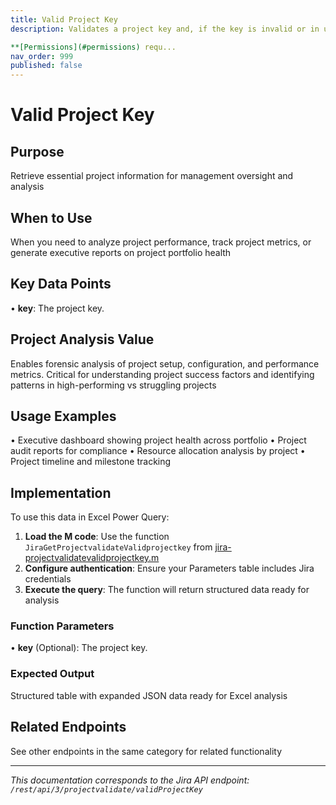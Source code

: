 ```yaml
---
title: Valid Project Key
description: Validates a project key and, if the key is invalid or in use, generates a valid random string for the project key.

**[Permissions](#permissions) requ...
nav_order: 999
published: false
---
```


# Valid Project Key

## Purpose
Retrieve essential project information for management oversight and analysis

## When to Use
When you need to analyze project performance, track project metrics, or generate executive reports on project portfolio health

## Key Data Points
• **key**: The project key.

## Project Analysis Value
Enables forensic analysis of project setup, configuration, and performance metrics. Critical for understanding project success factors and identifying patterns in high-performing vs struggling projects

## Usage Examples
• Executive dashboard showing project health across portfolio
• Project audit reports for compliance
• Resource allocation analysis by project
• Project timeline and milestone tracking

## Implementation
To use this data in Excel Power Query:

1. **Load the M code**: Use the function `JiraGetProjectvalidateValidprojectkey` from [jira-projectvalidatevalidprojectkey.m](../assets/jira-projectvalidatevalidprojectkey.m)
2. **Configure authentication**: Ensure your Parameters table includes Jira credentials
3. **Execute the query**: The function will return structured data ready for analysis

### Function Parameters
• **key** (Optional): The project key.

### Expected Output
Structured table with expanded JSON data ready for Excel analysis

## Related Endpoints
See other endpoints in the same category for related functionality

---
*This documentation corresponds to the Jira API endpoint: `/rest/api/3/projectvalidate/validProjectKey`*
